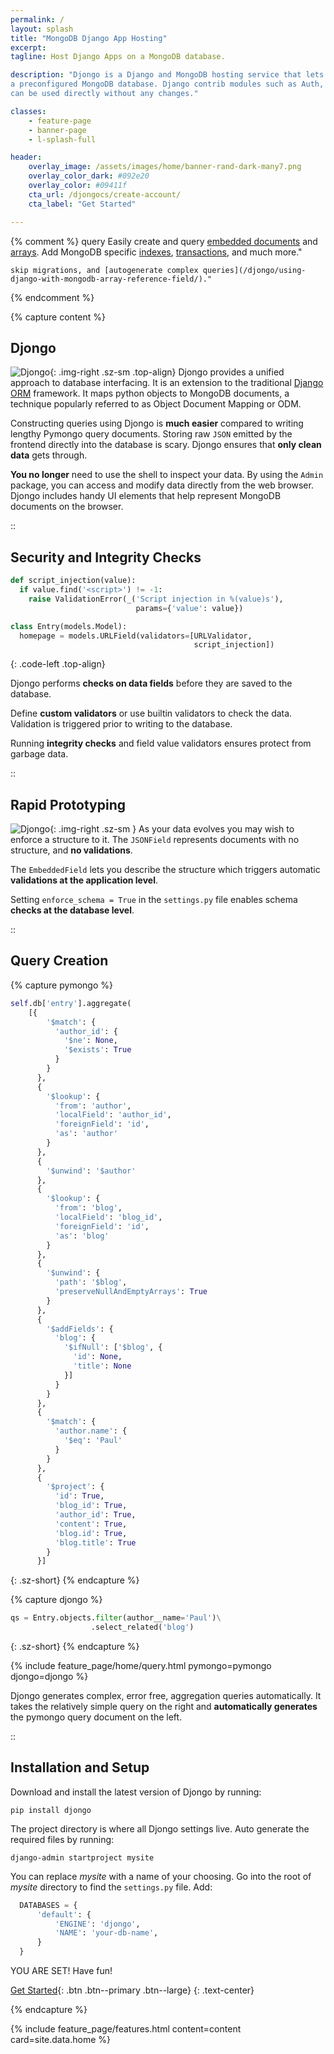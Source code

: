 ```yaml
---
permalink: /
layout: splash
title: "MongoDB Django App Hosting"
excerpt: 
tagline: Host Django Apps on a MongoDB database.

description: "Djongo is a Django and MongoDB hosting service that lets you host Django Apps instantly on
a preconfigured MongoDB database. Django contrib modules such as Auth, Sessions and Admin 
can be used directly without any changes."

classes:
    - feature-page
    - banner-page
    - l-splash-full

header:
    overlay_image: /assets/images/home/banner-rand-dark-many7.png
    overlay_color_dark: #092e20
    overlay_color: #09411f
    cta_url: /djongocs/create-account/
    cta_label: "Get Started"       

---
```



{% comment %}
query
Easily create and query [embedded documents](/using-django-with-mongodb-data-fields/) 
     and [arrays](/using-django-with-mongodb-array-field/). Add
    MongoDB specific [indexes](/djongonxt-indexes/), [transactions](djongonxt-database-transactions/),
    and much more."

    skip migrations, and [autogenerate complex queries](/djongo/using-django-with-mongodb-array-reference-field/)."  

{% endcomment %}

{% capture content %}

## Djongo
![Djongo](/assets/images/home/djongo-name-logo.png){: .img-right .sz-sm .top-align}
Djongo provides a unified approach to database interfacing. It is an extension to the traditional 
[Django ORM](https://www.djangoproject.com/) framework. It maps python objects to MongoDB documents, a technique
popularly referred to as Object Document Mapping or ODM.

Constructing queries using Djongo is **much easier** compared to writing lengthy Pymongo query documents.
Storing raw `JSON` emitted by the frontend directly into the database is scary. Djongo ensures that 
**only clean data** gets through. 

**You no longer** need to use the shell to inspect your data. By using the `Admin` package, you can access and
modify data directly from the web browser.
 Djongo includes handy UI elements that help represent MongoDB documents on the browser. 

::
## Security and Integrity Checks

```python
def script_injection(value):
  if value.find('<script>') != -1:
    raise ValidationError(_('Script injection in %(value)s'),
                            params={'value': value})

class Entry(models.Model):
  homepage = models.URLField(validators=[URLValidator,
                                         script_injection])
```
{: .code-left .top-align}

Djongo performs **checks on data fields** before they are saved to the database. 

Define **custom validators** or use builtin validators to check the data. Validation is triggered prior to writing to the database.

Running **integrity checks** and field value validators ensures protect from garbage data. 

::
## Rapid Prototyping

![Djongo](/assets/images/home/rapid-levels.png){: .img-right .sz-sm }
As your data evolves you may wish to enforce a structure to it. The `JSONField` represents documents with no structure, and **no validations**. 

The `EmbeddedField` lets you describe the structure which triggers automatic **validations at the application level**.

Setting `enforce_schema = True` in the `settings.py` file enables schema **checks at the database level**.

::
## Query Creation

{% capture pymongo %}
```python
self.db['entry'].aggregate(
    [{
        '$match': {
          'author_id': {
            '$ne': None,
            '$exists': True
          }
        }
      },
      {
        '$lookup': {
          'from': 'author',
          'localField': 'author_id',
          'foreignField': 'id',
          'as': 'author'
        }
      },
      {
        '$unwind': '$author'
      },
      {
        '$lookup': {
          'from': 'blog',
          'localField': 'blog_id',
          'foreignField': 'id',
          'as': 'blog'
        }
      },
      {
        '$unwind': {
          'path': '$blog',
          'preserveNullAndEmptyArrays': True
        }
      },
      {
        '$addFields': {
          'blog': {
            '$ifNull': ['$blog', {
              'id': None,
              'title': None
            }]
          }
        }
      },
      {
        '$match': {
          'author.name': {
            '$eq': 'Paul'
          }
        }
      }, 
      {
        '$project': {
          'id': True,
          'blog_id': True,
          'author_id': True,
          'content': True,
          'blog.id': True,
          'blog.title': True
        }
      }]
```
{: .sz-short}
{% endcapture %}

{% capture djongo %}
```python
qs = Entry.objects.filter(author__name='Paul')\
                  .select_related('blog')
```
{: .sz-short}
{% endcapture %}

{% include feature_page/home/query.html pymongo=pymongo djongo=djongo %}

Djongo generates complex, error free, aggregation queries automatically.
It takes the relatively simple query on the right 
and **automatically generates** the pymongo query document on the left.

::
## Installation and Setup

Download and install the latest version of Djongo by running:

```
pip install djongo
```

The project directory is where all Djongo settings live. Auto generate the required files by running:

```
django-admin startproject mysite
```

You can replace *mysite* with a name of your choosing.
Go into the root of *mysite* directory to find the `settings.py` file. Add:

```python
  DATABASES = {
      'default': {
          'ENGINE': 'djongo',
          'NAME': 'your-db-name',
      }
  }
```

YOU ARE SET! Have fun!

[Get Started](/get-started){: .btn .btn--primary .btn--large}
{: .text-center}

{% endcapture %}

{% include feature_page/features.html 
    content=content
    card=site.data.home %}
